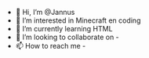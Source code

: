 - 👋 Hi, I’m @Jannus
- 👀 I’m interested in Minecraft en coding
- 🌱 I’m currently learning HTML
- 💞️ I’m looking to collaborate on -
- 📫 How to reach me -

<!---
Jannus-MC/Jannus-MC is a ✨ special ✨ repository because its `README.md` (this file) appears on your GitHub profile.
You can click the Preview link to take a look at your changes.
--->

